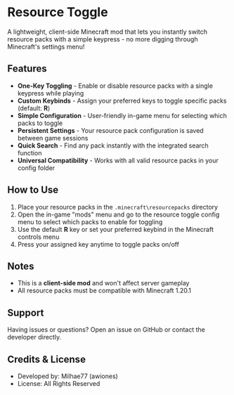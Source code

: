 # Resource Toggle

A lightweight, client-side Minecraft mod that lets you instantly switch resource packs with a simple keypress - no more digging through Minecraft's settings menu!

## Features

- **One-Key Toggling** - Enable or disable resource packs with a single keypress while playing
- **Custom Keybinds** - Assign your preferred keys to toggle specific packs (default: **R**)
- **Simple Configuration** - User-friendly in-game menu for selecting which packs to toggle
- **Persistent Settings** - Your resource pack configuration is saved between game sessions
- **Quick Search** - Find any pack instantly with the integrated search function
- **Universal Compatibility** - Works with all valid resource packs in your config folder

## How to Use

1. Place your resource packs in the `.minecraft\resourcepacks` directory
2. Open the in-game "mods" menu and go to the resource toggle config menu to select which packs to enable for toggling
3. Use the default **R** key or set your preferred keybind in the Minecraft controls menu
4. Press your assigned key anytime to toggle packs on/off

## Notes

- This is a **client-side mod** and won't affect server gameplay
- All resource packs must be compatible with Minecraft 1.20.1

## Support

Having issues or questions? Open an issue on GitHub or contact the developer directly.

## Credits & License

- Developed by: Milhae77 (awiones)
- License: All Rights Reserved
